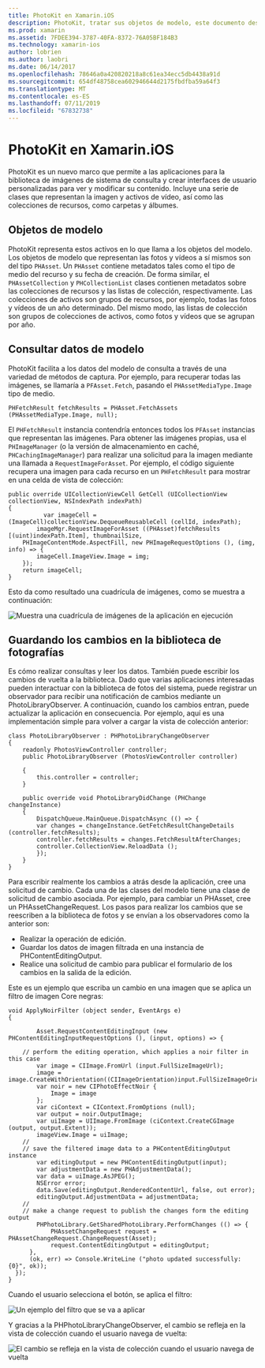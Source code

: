 ```yaml
---
title: PhotoKit en Xamarin.iOS
description: PhotoKit, tratar sus objetos de modelo, este documento describe cómo consultar los datos de modelo y guardar los cambios realizados en la biblioteca de fotografías.
ms.prod: xamarin
ms.assetid: 7FDEE394-3787-40FA-8372-76A05BF184B3
ms.technology: xamarin-ios
author: lobrien
ms.author: laobri
ms.date: 06/14/2017
ms.openlocfilehash: 78646a0a420820218a8c61ea34ecc5db4438a91d
ms.sourcegitcommit: 654df48758cea602946644d2175fbdfba59a64f3
ms.translationtype: MT
ms.contentlocale: es-ES
ms.lasthandoff: 07/11/2019
ms.locfileid: "67832738"
---
```

# <a name="photokit-in-xamarinios"></a>PhotoKit en Xamarin.iOS

PhotoKit es un nuevo marco que permite a las aplicaciones para la biblioteca de imágenes de sistema de consulta y crear interfaces de usuario personalizadas para ver y modificar su contenido. Incluye una serie de clases que representan la imagen y activos de vídeo, así como las colecciones de recursos, como carpetas y álbumes.

## <a name="model-objects"></a>Objetos de modelo

PhotoKit representa estos activos en lo que llama a los objetos del modelo. Los objetos de modelo que representan las fotos y vídeos a sí mismos son del tipo `PHAsset`. Un `PHAsset` contiene metadatos tales como el tipo de medio del recurso y su fecha de creación.
De forma similar, el `PHAssetCollection` y `PHCollectionList` clases contienen metadatos sobre las colecciones de recursos y las listas de colección, respectivamente. Las colecciones de activos son grupos de recursos, por ejemplo, todas las fotos y vídeos de un año determinado. Del mismo modo, las listas de colección son grupos de colecciones de activos, como fotos y vídeos que se agrupan por año.

## <a name="querying-model-data"></a>Consultar datos de modelo

PhotoKit facilita a los datos del modelo de consulta a través de una variedad de métodos de captura. Por ejemplo, para recuperar todas las imágenes, se llamaría a `PFAsset.Fetch`, pasando el `PHAssetMediaType.Image` tipo de medio.

    PHFetchResult fetchResults = PHAsset.FetchAssets (PHAssetMediaType.Image, null);

El `PHFetchResult` instancia contendría entonces todos los `PFAsset` instancias que representan las imágenes. Para obtener las imágenes propias, usa el `PHImageManager` (o la versión de almacenamiento en caché, `PHCachingImageManager`) para realizar una solicitud para la imagen mediante una llamada a `RequestImageForAsset`. Por ejemplo, el código siguiente recupera una imagen para cada recurso en un `PHFetchResult` para mostrar en una celda de vista de colección:


    public override UICollectionViewCell GetCell (UICollectionView collectionView, NSIndexPath indexPath)
    {
              var imageCell = (ImageCell)collectionView.DequeueReusableCell (cellId, indexPath);
            imageMgr.RequestImageForAsset ((PHAsset)fetchResults [(uint)indexPath.Item], thumbnailSize,
        PHImageContentMode.AspectFill, new PHImageRequestOptions (), (img, info) => {
            imageCell.ImageView.Image = img;
        });
        return imageCell;
    }

Esto da como resultado una cuadrícula de imágenes, como se muestra a continuación:

![](photokit-images/image4.png "Muestra una cuadrícula de imágenes de la aplicación en ejecución")
 
## <a name="saving-changes-to-the-photo-library"></a>Guardando los cambios en la biblioteca de fotografías

Es cómo realizar consultas y leer los datos. También puede escribir los cambios de vuelta a la biblioteca. Dado que varias aplicaciones interesadas pueden interactuar con la biblioteca de fotos del sistema, puede registrar un observador para recibir una notificación de cambios mediante un PhotoLibraryObserver. A continuación, cuando los cambios entran, puede actualizar la aplicación en consecuencia. Por ejemplo, aquí es una implementación simple para volver a cargar la vista de colección anterior:

    class PhotoLibraryObserver : PHPhotoLibraryChangeObserver
    {
        readonly PhotosViewController controller;
        public PhotoLibraryObserver (PhotosViewController controller)
        
        {
            this.controller = controller;
        }
    
        public override void PhotoLibraryDidChange (PHChange changeInstance)
        {
            DispatchQueue.MainQueue.DispatchAsync (() => {
            var changes = changeInstance.GetFetchResultChangeDetails (controller.fetchResults);
            controller.fetchResults = changes.FetchResultAfterChanges;
            controller.CollectionView.ReloadData ();
            });
        }
    }
    
Para escribir realmente los cambios a atrás desde la aplicación, cree una solicitud de cambio. Cada una de las clases del modelo tiene una clase de solicitud de cambio asociada. Por ejemplo, para cambiar un PHAsset, cree un PHAssetChangeRequest. Los pasos para realizar los cambios que se reescriben a la biblioteca de fotos y se envían a los observadores como la anterior son:

- Realizar la operación de edición.
- Guardar los datos de imagen filtrada en una instancia de PHContentEditingOutput.
- Realice una solicitud de cambio para publicar el formulario de los cambios en la salida de la edición.

Este es un ejemplo que escriba un cambio en una imagen que se aplica un filtro de imagen Core negras:

    void ApplyNoirFilter (object sender, EventArgs e)
    {
            
            Asset.RequestContentEditingInput (new PHContentEditingInputRequestOptions (), (input, options) => {
            
        // perform the editing operation, which applies a noir filter in this case
            var image = CIImage.FromUrl (input.FullSizeImageUrl);
            image = image.CreateWithOrientation((CIImageOrientation)input.FullSizeImageOrientation);
            var noir = new CIPhotoEffectNoir {
                Image = image
            };
            var ciContext = CIContext.FromOptions (null);
            var output = noir.OutputImage;
            var uiImage = UIImage.FromImage (ciContext.CreateCGImage (output, output.Extent));
            imageView.Image = uiImage;
        //
        // save the filtered image data to a PHContentEditingOutput instance
            var editingOutput = new PHContentEditingOutput(input);
            var adjustmentData = new PHAdjustmentData();
            var data = uiImage.AsJPEG();
            NSError error;
            data.Save(editingOutput.RenderedContentUrl, false, out error);
            editingOutput.AdjustmentData = adjustmentData;
        //
        // make a change request to publish the changes form the editing output
            PHPhotoLibrary.GetSharedPhotoLibrary.PerformChanges (() => {
                PHAssetChangeRequest request = PHAssetChangeRequest.ChangeRequest(Asset);
                request.ContentEditingOutput = editingOutput;
          },
          (ok, err) => Console.WriteLine ("photo updated successfully: {0}", ok));
      });
    }
    
Cuando el usuario selecciona el botón, se aplica el filtro:

![](photokit-images/image5.png "Un ejemplo del filtro que se va a aplicar")
 
Y gracias a la PHPhotoLibraryChangeObserver, el cambio se refleja en la vista de colección cuando el usuario navega de vuelta:

![](photokit-images/image6.png "El cambio se refleja en la vista de colección cuando el usuario navega de vuelta")

